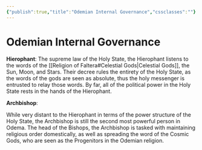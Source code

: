 ```yaml
---
{"publish":true,"title":"Odemian Internal Governance","cssclasses":""}
---
```



# Odemian Internal Governance

**Hierophant**:
The supreme law of the Holy State, the Hierophant listens to the words of the [[Religion of Faltera#Celestial Gods\|Celestial Gods]], the Sun, Moon, and Stars. Their decree rules the entirety of the Holy State, as the words of the gods are seen as absolute, thus the holy messenger is entrusted to relay those words. By far, all of the political power in the Holy State rests in the hands of the Hierophant.

**Archbishop**:

While very distant to the Hierophant in terms of the power structure of the Holy State, the Archbishop is still the second most powerful person in Odema. The head of the Bishops, the Archbishop is tasked with maintaining religious order domestically, as well as spreading the word of the Cosmic Gods, who are seen as the Progenitors in the Odemian religion.
